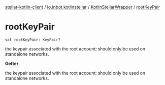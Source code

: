 [stellar-kotlin-client](../../index.md) / [io.inbot.kotlinstellar](../index.md) / [KotlinStellarWrapper](index.md) / [rootKeyPair](./root-key-pair.md)

# rootKeyPair

`val rootKeyPair: KeyPair?`

the keypair associated with the root account; should only be used on standalone networks.

**Getter**

the keypair associated with the root account; should only be used on standalone networks.

